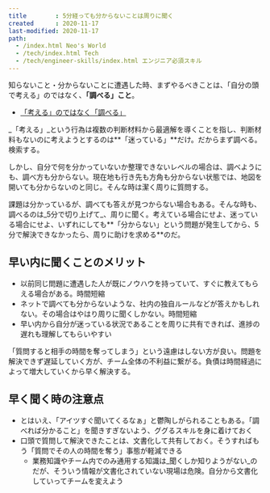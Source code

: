 ```yaml
---
title        : 5分経っても分からないことは周りに聞く
created      : 2020-11-17
last-modified: 2020-11-17
path:
  - /index.html Neo's World
  - /tech/index.html Tech
  - /tech/engineer-skills/index.html エンジニア必須スキル
---
```


知らないこと・分からないことに遭遇した時、まずやるべきことは、「自分の頭で考える」のではなく、**「調べる」こと**。

- [「考える」のではなく「調べる」](./dont-think-search.html)

_「考える」_という行為は複数の判断材料から最適解を導くことを指し、判断材料もないのに考えようとするのは**「迷っている」**だけ。だからまず調べる。検索する。

しかし、自分で何を分かっていないか整理できないレベルの場合は、調べようにも、調べ方も分からない。現在地も行き先も方角も分からない状態では、地図を開いても分からないのと同じ。そんな時は潔く周りに質問する。

課題は分かっているが、調べても答えが見つからない場合もある。そんな時も、調べるのは_5分で切り上げて_、周りに聞く。考えている場合にせよ、迷っている場合にせよ、いずれにしても**「分からない」という問題が発生してから、5分で解決できなかったら、周りに助けを求める**のだ。


## 早い内に聞くことのメリット

- 以前同じ問題に遭遇した人が既にノウハウを持っていて、すぐに教えてもらえる場合がある。時間短縮
- ネットで調べても分からないような、社内の独自ルールなどが答えかもしれない。その場合はやはり周りに聞くしかない。時間短縮
- 早い内から自分が迷っている状況であることを周りに共有できれば、進捗の遅れも理解してもらいやすい

「質問すると相手の時間を奪ってしまう」という遠慮はしない方が良い。問題を解決できず遅延していく方が、チーム全体の不利益に繋がる。負債は時間経過によって増大していくから早く解決する。


## 早く聞く時の注意点

- とはいえ、「アイツすぐ聞いてくるなぁ」と鬱陶しがられることもある。「調べれば分かること」を聞きすぎないよう、ググるスキルを身に着けておく
- 口頭で質問して解決できたことは、文書化して共有しておく。そうすればもう「質問でその人の時間を奪う」事態が軽減できる
  - 業務知識やチーム内でのみ通用する知識は_聞くしか知りようがない_のだが、そういう情報が文書化されていない現場は危険。自分から文書化していってチームを変えよう
